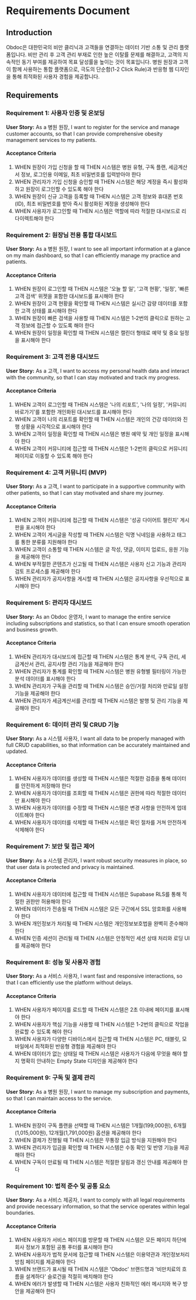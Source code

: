 # Requirements Document

## Introduction

Obdoc은 대한민국의 비만 클리닉과 고객들을 연결하는 데이터 기반 소통 및 관리 플랫폼입니다. 비만 관리 후 고객 관리 부재로 인한 높은 이탈률 문제를 해결하고, 고객의 지속적인 동기 부여를 제공하여 목표 달성률을 높이는 것이 목표입니다. 병원 원장과 고객이 함께 사용하는 통합 플랫폼으로, 극도의 단순함(1-2 Click Rule)과 반응형 웹 디자인을 통해 최적화된 사용자 경험을 제공합니다.

## Requirements

### Requirement 1: 사용자 인증 및 온보딩

**User Story:** As a 병원 원장, I want to register for the service and manage customer accounts, so that I can provide comprehensive obesity management services to my patients.

#### Acceptance Criteria

1. WHEN 원장이 가입 신청을 할 때 THEN 시스템은 병원 유형, 구독 플랜, 세금계산서 정보, 로그인용 이메일, 최초 비밀번호를 입력받아야 한다
2. WHEN 관리자가 가입 신청을 승인할 때 THEN 시스템은 해당 계정을 즉시 활성화하고 원장이 로그인할 수 있도록 해야 한다
3. WHEN 원장이 신규 고객을 등록할 때 THEN 시스템은 고객 정보와 휴대폰 번호(ID), 최초 비밀번호를 받아 즉시 활성화된 계정을 생성해야 한다
4. WHEN 사용자가 로그인할 때 THEN 시스템은 역할에 따라 적절한 대시보드로 리다이렉트해야 한다

### Requirement 2: 원장님 전용 통합 대시보드

**User Story:** As a 병원 원장, I want to see all important information at a glance on my main dashboard, so that I can efficiently manage my practice and patients.

#### Acceptance Criteria

1. WHEN 원장이 로그인할 때 THEN 시스템은 '오늘 할 일', '고객 현황', '일정', '빠른 고객 검색' 위젯을 포함한 대시보드를 표시해야 한다
2. WHEN 원장이 고객 현황을 확인할 때 THEN 시스템은 실시간 감량 데이터를 포함한 고객 상태를 표시해야 한다
3. WHEN 원장이 빠른 검색을 사용할 때 THEN 시스템은 1-2번의 클릭으로 원하는 고객 정보에 접근할 수 있도록 해야 한다
4. WHEN 원장이 일정을 확인할 때 THEN 시스템은 캘린더 형태로 예약 및 중요 일정을 표시해야 한다

### Requirement 3: 고객 전용 대시보드

**User Story:** As a 고객, I want to access my personal health data and interact with the community, so that I can stay motivated and track my progress.

#### Acceptance Criteria

1. WHEN 고객이 로그인할 때 THEN 시스템은 '나의 리포트', '나의 일정', '커뮤니티 바로가기'를 포함한 개인화된 대시보드를 표시해야 한다
2. WHEN 고객이 나의 리포트를 확인할 때 THEN 시스템은 개인의 건강 데이터와 진행 상황을 시각적으로 표시해야 한다
3. WHEN 고객이 일정을 확인할 때 THEN 시스템은 병원 예약 및 개인 일정을 표시해야 한다
4. WHEN 고객이 커뮤니티에 접근할 때 THEN 시스템은 1-2번의 클릭으로 커뮤니티 페이지로 이동할 수 있도록 해야 한다

### Requirement 4: 고객 커뮤니티 (MVP)

**User Story:** As a 고객, I want to participate in a supportive community with other patients, so that I can stay motivated and share my journey.

#### Acceptance Criteria

1. WHEN 고객이 커뮤니티에 접근할 때 THEN 시스템은 '성공 다이어트 챌린지' 게시판을 표시해야 한다
2. WHEN 고객이 게시글을 작성할 때 THEN 시스템은 익명 닉네임을 사용하고 태그를 통한 분류를 지원해야 한다
3. WHEN 고객이 소통할 때 THEN 시스템은 글 작성, 댓글, 이미지 업로드, 응원 기능을 제공해야 한다
4. WHEN 부적절한 콘텐츠가 신고될 때 THEN 시스템은 사용자 신고 기능과 관리자 검토 프로세스를 제공해야 한다
5. WHEN 관리자가 공지사항을 게시할 때 THEN 시스템은 공지사항을 우선적으로 표시해야 한다

### Requirement 5: 관리자 대시보드

**User Story:** As an Obdoc 운영자, I want to manage the entire service including subscriptions and statistics, so that I can ensure smooth operation and business growth.

#### Acceptance Criteria

1. WHEN 관리자가 대시보드에 접근할 때 THEN 시스템은 통계 분석, 구독 관리, 세금계산서 관리, 공지사항 관리 기능을 제공해야 한다
2. WHEN 관리자가 통계를 확인할 때 THEN 시스템은 병원 유형별 필터링이 가능한 분석 데이터를 표시해야 한다
3. WHEN 관리자가 구독을 관리할 때 THEN 시스템은 승인/거절 처리와 만료일 설정 기능을 제공해야 한다
4. WHEN 관리자가 세금계산서를 관리할 때 THEN 시스템은 발행 및 관리 기능을 제공해야 한다

### Requirement 6: 데이터 관리 및 CRUD 기능

**User Story:** As a 시스템 사용자, I want all data to be properly managed with full CRUD capabilities, so that information can be accurately maintained and updated.

#### Acceptance Criteria

1. WHEN 사용자가 데이터를 생성할 때 THEN 시스템은 적절한 검증을 통해 데이터를 안전하게 저장해야 한다
2. WHEN 사용자가 데이터를 조회할 때 THEN 시스템은 권한에 따라 적절한 데이터만 표시해야 한다
3. WHEN 사용자가 데이터를 수정할 때 THEN 시스템은 변경 사항을 안전하게 업데이트해야 한다
4. WHEN 사용자가 데이터를 삭제할 때 THEN 시스템은 확인 절차를 거쳐 안전하게 삭제해야 한다

### Requirement 7: 보안 및 접근 제어

**User Story:** As a 시스템 관리자, I want robust security measures in place, so that user data is protected and privacy is maintained.

#### Acceptance Criteria

1. WHEN 사용자가 데이터에 접근할 때 THEN 시스템은 Supabase RLS를 통해 적절한 권한만 허용해야 한다
2. WHEN 데이터가 전송될 때 THEN 시스템은 모든 구간에서 SSL 암호화를 사용해야 한다
3. WHEN 개인정보가 처리될 때 THEN 시스템은 개인정보보호법을 완벽히 준수해야 한다
4. WHEN 인증 세션이 관리될 때 THEN 시스템은 안정적인 세션 상태 처리와 로딩 UI를 제공해야 한다

### Requirement 8: 성능 및 사용자 경험

**User Story:** As a 서비스 사용자, I want fast and responsive interactions, so that I can efficiently use the platform without delays.

#### Acceptance Criteria

1. WHEN 사용자가 페이지를 로드할 때 THEN 시스템은 2초 이내에 페이지를 표시해야 한다
2. WHEN 사용자가 핵심 기능을 사용할 때 THEN 시스템은 1-2번의 클릭으로 작업을 완료할 수 있도록 해야 한다
3. WHEN 사용자가 다양한 디바이스에서 접근할 때 THEN 시스템은 PC, 태블릿, 모바일에서 최적화된 반응형 경험을 제공해야 한다
4. WHEN 데이터가 없는 상태일 때 THEN 시스템은 사용자가 다음에 무엇을 해야 할지 명확히 안내하는 Empty State 디자인을 제공해야 한다

### Requirement 9: 구독 및 결제 관리

**User Story:** As a 병원 원장, I want to manage my subscription and payments, so that I can maintain access to the service.

#### Acceptance Criteria

1. WHEN 원장이 구독 플랜을 선택할 때 THEN 시스템은 1개월(199,000원), 6개월(1,015,000원), 12개월(1,791,000원) 옵션을 제공해야 한다
2. WHEN 결제가 진행될 때 THEN 시스템은 무통장 입금 방식을 지원해야 한다
3. WHEN 관리자가 입금을 확인할 때 THEN 시스템은 수동 확인 및 반영 기능을 제공해야 한다
4. WHEN 구독이 만료될 때 THEN 시스템은 적절한 알림과 갱신 안내를 제공해야 한다

### Requirement 10: 법적 준수 및 공통 요소

**User Story:** As a 서비스 제공자, I want to comply with all legal requirements and provide necessary information, so that the service operates within legal boundaries.

#### Acceptance Criteria

1. WHEN 사용자가 서비스 페이지를 방문할 때 THEN 시스템은 모든 페이지 하단에 회사 정보가 포함된 공통 푸터를 표시해야 한다
2. WHEN 사용자가 법적 문서에 접근할 때 THEN 시스템은 이용약관과 개인정보처리방침 페이지를 제공해야 한다
3. WHEN 브랜드가 표시될 때 THEN 시스템은 'Obdoc' 브랜드명과 '비만치료의 흐름을 설계하다' 슬로건을 적절히 배치해야 한다
4. WHEN 에러가 발생할 때 THEN 시스템은 사용자 친화적인 에러 메시지와 복구 방안을 제공해야 한다
